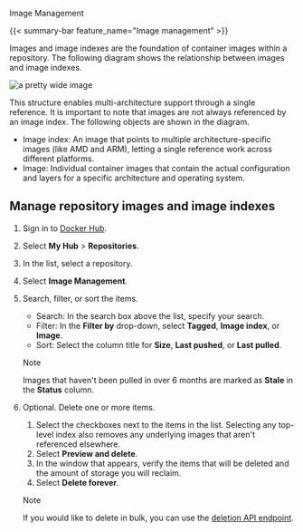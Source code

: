 Image Management


{{< summary-bar feature_name="Image management" >}}

Images and image indexes are the foundation of container images within a
repository. The following diagram shows the relationship between images and
image indexes.

  ![a pretty wide image](./images/image-index.svg)

This structure enables multi-architecture support through a single reference. It
is important to note that images are not always referenced by an image index.
The following objects are shown in the diagram.

- Image index: An image that points to multiple architecture-specific images
  (like AMD and ARM), letting a single reference work across different
  platforms.
- Image: Individual container images that contain the actual configuration and
  layers for a specific architecture and operating system.

## Manage repository images and image indexes

1. Sign in to [Docker Hub](https://hub.docker.com).
2. Select **My Hub** > **Repositories**.
3. In the list, select a repository.
4. Select **Image Management**.
5. Search, filter, or sort the items.
   - Search: In the search box above the list, specify your search.
   - Filter: In the **Filter by** drop-down, select **Tagged**, **Image index**,
     or **Image**.
   - Sort: Select the column title for **Size**, **Last pushed**, or **Last
     pulled**.

   > [!NOTE]
   >
   > Images that haven't been pulled in over 6 months are marked as **Stale** in
   > the **Status** column.

6. Optional. Delete one or more items.
   1. Select the checkboxes next to the items in the list. Selecting any
      top-level index also removes any underlying images that aren't referenced
      elsewhere.
   2. Select **Preview and delete**.
   3. In the window that appears, verify the items that will be deleted and the
      amount of storage you will reclaim.
   4. Select **Delete forever**.

  
   > [!NOTE]
   >
   > If you would like to delete in bulk, you can use the [deletion API endpoint](/reference/api/registry/latest/#tag/delete).
